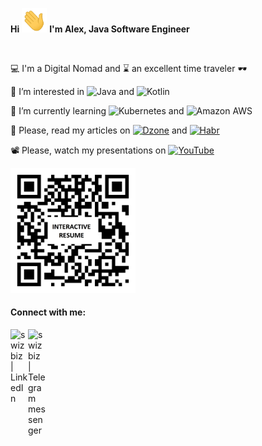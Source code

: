 <!---
https://dev.to/envoy_/150-badges-for-github-pnk
-->

__Hi__ <img src="https://raw.githubusercontent.com/ABSphreak/ABSphreak/master/gifs/Hi.gif" width="40px" /> __I'm Alex, Java Software Engineer__

</br>

💻 I'm a Digital Nomad and ⌛ an excellent time traveler 🕶️

👀 I’m interested in ![Java](https://img.shields.io/badge/Java-ED8B00?style=for-the-badge&logo=openjdk&logoColor=white)
and ![Kotlin](https://img.shields.io/badge/kotlin-%230095D5.svg?style=for-the-badge&logo=kotlin&logoColor=white)

🌱 I’m currently learning ![Kubernetes](https://img.shields.io/badge/Kubernetes-336EE5?style=for-the-badge&logo=kubernetes&logoColor=white)
and ![Amazon AWS](https://img.shields.io/badge/Amazon_AWS-232F3E?style=for-the-badge&logo=amazon-aws&logoColor=white)

📖 Please, read my articles on <a href="https://dzone.com/users/4755732/swizbiz.html" target="_blank">![Dzone](https://img.shields.io/badge/DZone-353A62?style=for-the-badge)</a> and <a href="https://habr.com/ru/users/Swizbiz/publications/articles/" target="_blank">![Habr](https://img.shields.io/badge/HABR-629FBC?style=for-the-badge&logo=habr&logoColor=white)</a> 

📽️ Please, watch my presentations on <a href="https://www.youtube.com/playlist?list=PLg651D8qClyRJS4tRz_l0PJ3I0_5v6Ddx" target="_blank">![YouTube](https://img.shields.io/badge/youtube-FF2021?style=for-the-badge&logo=youtube&logoColor=white)</a>

<a href="https://swizbiz.github.io/cv/"><img src="qr-code black.png" alt="Qr code" width="200" height="200"></a>

#### Connect with me:

[<img align="left" alt="swizbiz | LinkedIn" width="28px" src="https://cdn.jsdelivr.net/npm/simple-icons@5.20.0/icons/linkedin.svg" />][LinkedIn]
[<img align="left" alt="swizbiz | Telegram messenger" width="28px" src="https://cdn.jsdelivr.net/npm/simple-icons@latest/icons/telegram.svg" />][Telegram]

[LinkedIn]: https://www.linkedin.com/in/aleksei-borodin
[Telegram]: https://t.me/Swizbiz
